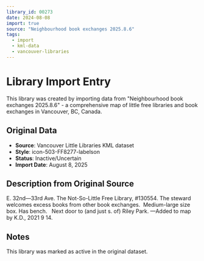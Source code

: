 ```yaml
---
library_id: 00273
date: 2024-08-08
import: true
source: "Neighbourhood book exchanges 2025.8.6"
tags:
  - import
  - kml-data
  - vancouver-libraries
---
```


# Library Import Entry

This library was created by importing data from "Neighbourhood book exchanges 2025.8.6" - a comprehensive map of little free libraries and book exchanges in Vancouver, BC, Canada.

## Original Data

- **Source**: Vancouver Little Libraries KML dataset
- **Style**: icon-503-FF8277-labelson
- **Status**: Inactive/Uncertain
- **Import Date**: August 8, 2025

## Description from Original Source

E. 32nd—33rd Ave.
The Not-So-Little Free Library, #130554.
The steward welcomes excess books from other book exchanges.  Medium-large size box.
Has bench.  
Next door to (and just s. of) Riley Park.
—Added to map by K.D., 2021 9 14.  



## Notes

This library was marked as active in the original dataset.
